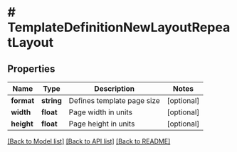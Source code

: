 # # TemplateDefinitionNewLayoutRepeatLayout

## Properties

Name | Type | Description | Notes
------------ | ------------- | ------------- | -------------
**format** | **string** | Defines template page size | [optional]
**width** | **float** | Page width in units | [optional]
**height** | **float** | Page height in units | [optional]

[[Back to Model list]](../../README.md#models) [[Back to API list]](../../README.md#endpoints) [[Back to README]](../../README.md)
